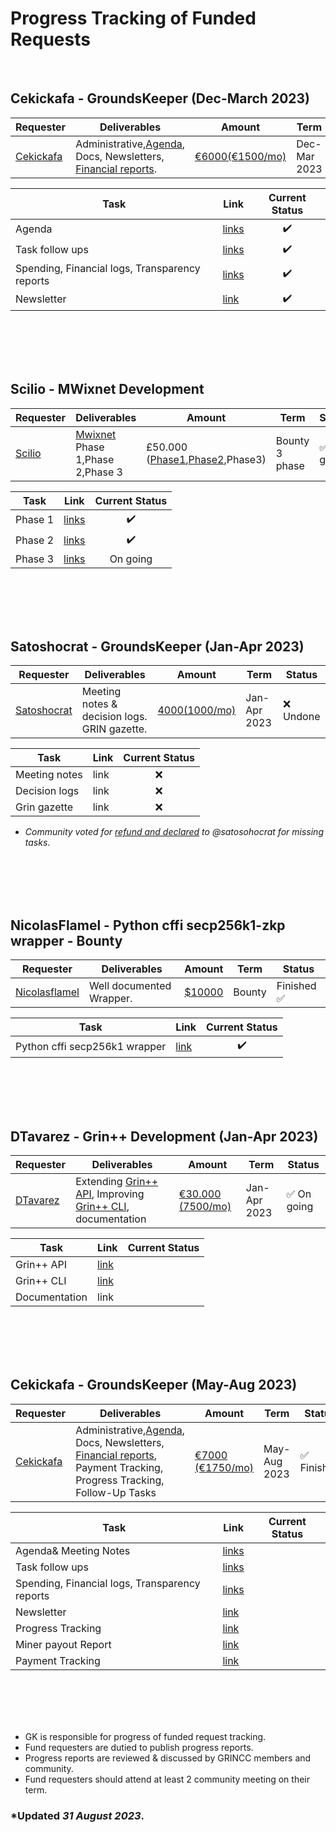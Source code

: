 # Progress Tracking of Funded Requests
<br />

 ## Cekickafa - GroundsKeeper (Dec-March 2023)

|Requester | Deliverables |Amount|  Term  | Status |
| ----- | ---- | ---- | ---- | --- | 
|[Cekickafa](https://forum.grin.mw/t/request-for-funding-cobragrin-december-2022-march-2023/10208/10)  | Administrative,[Agenda](https://github.com/grincc/agenda/issues), Docs, Newsletters, [Financial reports](https://github.com/cekickafa/finance). | [€6000(€1500/mo)](https://blockchair.com/bitcoin/transaction/7f66e917ccc259c90f1ca517c3b3699dd966be10e102cdc3e4bc7db596d099b0)  | Dec-Mar 2023 | ✅ Finished |

| Task           | Link |  Current Status |  
|----------------|---------------|:----------------:|  
| Agenda |  [links](https://github.com/cekickafa/agenda)  |    ✔️ |                |            
 Task follow ups   |  [links](https://github.com/cekickafa/agenda/blob/main/community_task_list.md)  |  ✔️ |   |
| Spending, Financial logs, Transparency reports   | [links](https://github.com/cekickafa/finance)  |   ✔️ | |
| Newsletter | [link](https://grinpost.substack.com/ )      |       ✔️     |   |
   
<br />      
<br />      
<br />      
<br />      



  
    




## Scilio - MWixnet Development
 

|Requester | Deliverables | Amount |  Term  | Status |
| ----- | ---- | ---- | ---- | --- | 
|[Scilio](https://forum.grin.mw/t/request-for-funding-scilio-coinswap-implementation/9149)  | [Mwixnet](https://github.com/mimblewimble/mwixnet) Phase 1,Phase 2,Phase 3  | £50.000 ([Phase1](https://blockchair.com/bitcoin/transaction/ee27a3fd3b97c9bf8c63e09d507269a8305fad835275e71baad80e426631e954),[Phase2](https://blockchair.com/bitcoin/transaction/371d626948e81561e30d9e3d59f94eecd6f170a0cc8eeef0d03be1738d8a13ac),Phase3)  | Bounty 3 phase | ✅ On going |

| Task           | Link          |  Current Status |  
|----------------|---------------|:----------------: | 
| Phase 1 |  [links](https://github.com/mimblewimble/mwixnet/pull/1)  |    ✔️    |                  |        
  Phase 2   | [links](https://github.com/mimblewimble/mwixnet/pull/3 )  |   ✔️ |    |
| Phase 3   |  [links](https://github.com/mimblewimble/mwixnet/pull/20 ) | On going | | 

<br />      
<br />      
<br />      
<br />      


## Satoshocrat - GroundsKeeper (Jan-Apr 2023)

|Requester | Deliverables | Amount |  Term  | Status |
| ----- | ---- | ---- | ---- | --- | 
|[Satoshocrat](https://forum.grin.mw/t/request-for-funding-groundskeeper-satoshocrat-jan-apr-2023/10211/9)  | Meeting notes & decision logs. GRIN gazette.  | [$4000($1000/mo)](https://blockchair.com/bitcoin/transaction/7f66e917ccc259c90f1ca517c3b3699dd966be10e102cdc3e4bc7db596d099b0)  | Jan-Apr 2023 | ❌ Undone |

| Task           | Link |  Current Status |  
|----------------|---------------|:----------------:| 
| Meeting notes  |  link  |  ❌ |  |          
 Decision logs   |  link  |  ❌ |  |
| Grin gazette   |  link  |  ❌ |  |

* _Community voted for [refund and declared](https://forum.grin.mw/t/request-for-funding-groundskeeper-satoshocrat-jan-apr-2023/10211/10 ) to @satosohocrat for missing tasks_.


<br />      
<br />      
<br />      
<br />      

## NicolasFlamel -  Python cffi secp256k1-zkp wrapper - Bounty 

|Requester | Deliverables | Amount |  Term  | Status |
| ----- | ---- | ---- | ---- | --- | 
|[Nicolasflamel](https://forum.grin.mw/t/locked-python-cffi-secp256k1-zkp-wrapper-bounty/10030)  | Well documented Wrapper. | [$10000](https://blockchair.com/bitcoin/transaction/ee09f1dead58f8b20f168037c6942b74f81c09ad02b6f7f9897d534a636a37ab)  |  Bounty | Finished ✅ |

| Task           | Link |  Current Status |  
|----------------|---------------|:----------------:| 
| Python cffi secp256k1 wrapper |  [link](https://github.com/grinventions/secp256k1-zkp-mw#installation)  |    ✔️ | |          


<br />      
<br />      
<br />      
<br />      



## DTavarez - Grin++ Development (Jan-Apr 2023)
 

|Requester | Deliverables | Amount |  Term  | Status |
| ----- | ---- | ---- | ---- | --- | 
|[DTavarez](https://forum.grin.mw/t/request-for-funding-davidtavarez-january-april-2023/10205)  | Extending [Grin++ API](https://github.com/mimblewimble/grin-rfcs/blob/master/text/0007-node-api-v2.md), Improving [Grin++ CLI](https://github.com/GrinPlusPlus/GrinPP-CLI), documentation | [€30.000 (7500/mo)](https://blockchair.com/bitcoin/transaction/20c3fe26dc2e1e94c3d0bfd614c06e0b2bacdeb0bc4142f22af7f936396dd020)  | Jan-Apr 2023 | ✅ On going |

| Task           | Link          |  Current Status |  
|----------------|---------------|---------------- | 
| Grin++ API |  [link](https://github.com/GrinPlusPlus/GrinPlusPlus/pull/221 )  |        |                  |        
  Grin++ CLI  |  [link]( https://github.com/GrinPlusPlus/GrinPP-CLI/pull/7)  |    |    |
| Documentation   |  link |  | | 




<br />      
<br />      
<br />      
<br />      

## Cekickafa - GroundsKeeper (May-Aug 2023)


|Requester | Deliverables |Amount|  Term  | Status |
| ----- | ---- | ---- | ---- | --- | 
|[Cekickafa](https://forum.grin.mw/t/request-for-funding-cobragrin-may-aug-2023/10486/8)  | Administrative,[Agenda](https://github.com/cekickafa/agenda), Docs, Newsletters, [Financial reports](https://github.com/cekickafa/finance), Payment Tracking, Progress Tracking, Follow-Up Tasks | [€7000 (€1750/mo)](https://blockchair.com/bitcoin/transaction/7f66e917ccc259c90f1ca517c3b3699dd966be10e102cdc3e4bc7db596d099b0)  | May-Aug 2023 | ✅ Finished |

| Task           | Link |  Current Status |  
|----------------|---------------|:----------------:|  
| Agenda& Meeting Notes |  [links](https://github.com/cekickafa/agenda)  |     |                |            
 Task follow ups   |  [links](https://github.com/cekickafa/agenda/blob/main/community_task_list.md)  |   |   |
| Spending, Financial logs, Transparency reports   | [links](https://github.com/cekickafa/finance)  |    | |
| Newsletter | [link](https://grinpost.substack.com/ )      |            |
| Progress Tracking | [link](https://github.com/cekickafa/docs-1/blob/main/funded_requests_progress.md)  |
| Miner payout Report| [link](https://github.com/cekickafa/finance/blob/main/grincc-wallet.md )                                                                             |
| Payment Tracking |   [link](https://github.com/cekickafa/finance/blob/main/payment-tracking.md)  |




<br />      
<br />      
<br />      
<br />  






* GK is responsible for progress of funded request tracking.
* Fund requesters are dutied to publish progress reports.
* Progress reports are reviewed & discussed  by GRINCC members and community.
* Fund requesters should attend at least 2 community meeting on their term.



### *Updated  <i>31 August 2023</i>.




